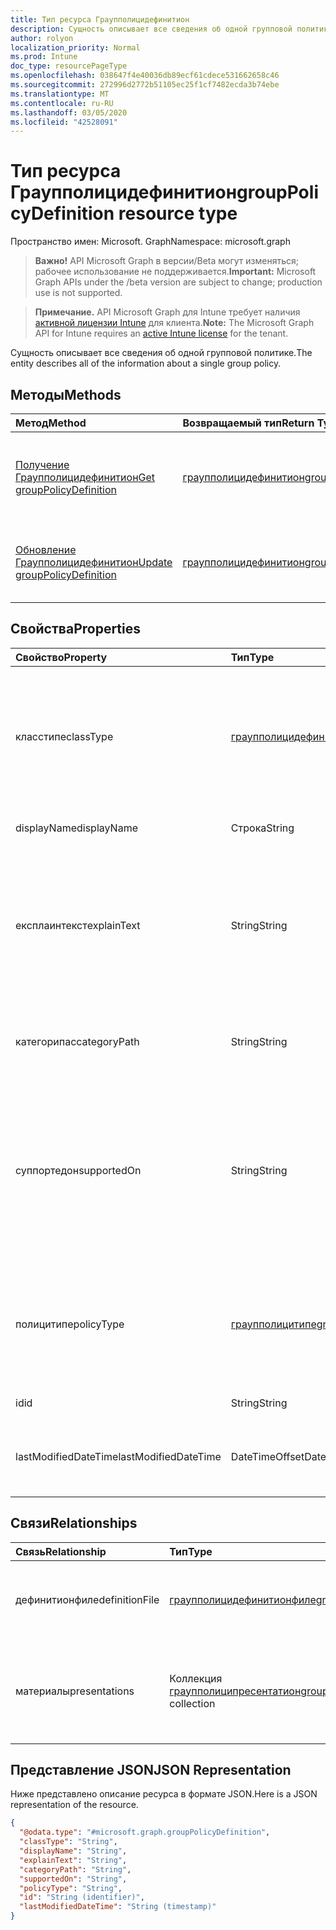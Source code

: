 ```yaml
---
title: Тип ресурса Граупполицидефинитион
description: Сущность описывает все сведения об одной групповой политике.
author: rolyon
localization_priority: Normal
ms.prod: Intune
doc_type: resourcePageType
ms.openlocfilehash: 038647f4e40036db89ecf61cdece531662658c46
ms.sourcegitcommit: 272996d2772b51105ec25f1cf7482ecda3b74ebe
ms.translationtype: MT
ms.contentlocale: ru-RU
ms.lasthandoff: 03/05/2020
ms.locfileid: "42528091"
---
```

# <a name="grouppolicydefinition-resource-type"></a><span data-ttu-id="286e5-103">Тип ресурса Граупполицидефинитион</span><span class="sxs-lookup"><span data-stu-id="286e5-103">groupPolicyDefinition resource type</span></span>

<span data-ttu-id="286e5-104">Пространство имен: Microsoft. Graph</span><span class="sxs-lookup"><span data-stu-id="286e5-104">Namespace: microsoft.graph</span></span>

> <span data-ttu-id="286e5-105">**Важно!** API Microsoft Graph в версии/Beta могут изменяться; рабочее использование не поддерживается.</span><span class="sxs-lookup"><span data-stu-id="286e5-105">**Important:** Microsoft Graph APIs under the /beta version are subject to change; production use is not supported.</span></span>

> <span data-ttu-id="286e5-106">**Примечание.** API Microsoft Graph для Intune требует наличия [активной лицензии Intune](https://go.microsoft.com/fwlink/?linkid=839381) для клиента.</span><span class="sxs-lookup"><span data-stu-id="286e5-106">**Note:** The Microsoft Graph API for Intune requires an [active Intune license](https://go.microsoft.com/fwlink/?linkid=839381) for the tenant.</span></span>

<span data-ttu-id="286e5-107">Сущность описывает все сведения об одной групповой политике.</span><span class="sxs-lookup"><span data-stu-id="286e5-107">The entity describes all of the information about a single group policy.</span></span>

## <a name="methods"></a><span data-ttu-id="286e5-108">Методы</span><span class="sxs-lookup"><span data-stu-id="286e5-108">Methods</span></span>
|<span data-ttu-id="286e5-109">Метод</span><span class="sxs-lookup"><span data-stu-id="286e5-109">Method</span></span>|<span data-ttu-id="286e5-110">Возвращаемый тип</span><span class="sxs-lookup"><span data-stu-id="286e5-110">Return Type</span></span>|<span data-ttu-id="286e5-111">Описание</span><span class="sxs-lookup"><span data-stu-id="286e5-111">Description</span></span>|
|:---|:---|:---|
|[<span data-ttu-id="286e5-112">Получение Граупполицидефинитион</span><span class="sxs-lookup"><span data-stu-id="286e5-112">Get groupPolicyDefinition</span></span>](../api/intune-grouppolicy-grouppolicydefinition-get.md)|[<span data-ttu-id="286e5-113">граупполицидефинитион</span><span class="sxs-lookup"><span data-stu-id="286e5-113">groupPolicyDefinition</span></span>](../resources/intune-grouppolicy-grouppolicydefinition.md)|<span data-ttu-id="286e5-114">Чтение свойств и связей объекта [граупполицидефинитион](../resources/intune-grouppolicy-grouppolicydefinition.md) .</span><span class="sxs-lookup"><span data-stu-id="286e5-114">Read properties and relationships of the [groupPolicyDefinition](../resources/intune-grouppolicy-grouppolicydefinition.md) object.</span></span>|
|[<span data-ttu-id="286e5-115">Обновление Граупполицидефинитион</span><span class="sxs-lookup"><span data-stu-id="286e5-115">Update groupPolicyDefinition</span></span>](../api/intune-grouppolicy-grouppolicydefinition-update.md)|[<span data-ttu-id="286e5-116">граупполицидефинитион</span><span class="sxs-lookup"><span data-stu-id="286e5-116">groupPolicyDefinition</span></span>](../resources/intune-grouppolicy-grouppolicydefinition.md)|<span data-ttu-id="286e5-117">Обновление свойств объекта [граупполицидефинитион](../resources/intune-grouppolicy-grouppolicydefinition.md) .</span><span class="sxs-lookup"><span data-stu-id="286e5-117">Update the properties of a [groupPolicyDefinition](../resources/intune-grouppolicy-grouppolicydefinition.md) object.</span></span>|

## <a name="properties"></a><span data-ttu-id="286e5-118">Свойства</span><span class="sxs-lookup"><span data-stu-id="286e5-118">Properties</span></span>
|<span data-ttu-id="286e5-119">Свойство</span><span class="sxs-lookup"><span data-stu-id="286e5-119">Property</span></span>|<span data-ttu-id="286e5-120">Тип</span><span class="sxs-lookup"><span data-stu-id="286e5-120">Type</span></span>|<span data-ttu-id="286e5-121">Описание</span><span class="sxs-lookup"><span data-stu-id="286e5-121">Description</span></span>|
|:---|:---|:---|
|<span data-ttu-id="286e5-122">класстипе</span><span class="sxs-lookup"><span data-stu-id="286e5-122">classType</span></span>|[<span data-ttu-id="286e5-123">граупполицидефинитионкласстипе</span><span class="sxs-lookup"><span data-stu-id="286e5-123">groupPolicyDefinitionClassType</span></span>](../resources/intune-grouppolicy-grouppolicydefinitionclasstype.md)|<span data-ttu-id="286e5-124">Определяет тип групп, к которым можно применить политику.</span><span class="sxs-lookup"><span data-stu-id="286e5-124">Identifies the type of groups the policy can be applied to.</span></span> <span data-ttu-id="286e5-125">Возможные значения: `user`, `machine`.</span><span class="sxs-lookup"><span data-stu-id="286e5-125">Possible values are: `user`, `machine`.</span></span>|
|<span data-ttu-id="286e5-126">displayName</span><span class="sxs-lookup"><span data-stu-id="286e5-126">displayName</span></span>|<span data-ttu-id="286e5-127">Строка</span><span class="sxs-lookup"><span data-stu-id="286e5-127">String</span></span>|<span data-ttu-id="286e5-128">Имя локализованной политики.</span><span class="sxs-lookup"><span data-stu-id="286e5-128">The localized policy name.</span></span>|
|<span data-ttu-id="286e5-129">експлаинтекст</span><span class="sxs-lookup"><span data-stu-id="286e5-129">explainText</span></span>|<span data-ttu-id="286e5-130">String</span><span class="sxs-lookup"><span data-stu-id="286e5-130">String</span></span>|<span data-ttu-id="286e5-131">Локализованное объяснение или текст справки, связанный с политикой.</span><span class="sxs-lookup"><span data-stu-id="286e5-131">The localized explanation or help text associated with the policy.</span></span> <span data-ttu-id="286e5-132">По умолчанию это значение пусто.</span><span class="sxs-lookup"><span data-stu-id="286e5-132">The default value is empty.</span></span>|
|<span data-ttu-id="286e5-133">категорипас</span><span class="sxs-lookup"><span data-stu-id="286e5-133">categoryPath</span></span>|<span data-ttu-id="286e5-134">String</span><span class="sxs-lookup"><span data-stu-id="286e5-134">String</span></span>|<span data-ttu-id="286e5-135">Локализованный полный путь к категории для политики.</span><span class="sxs-lookup"><span data-stu-id="286e5-135">The localized full category path for the policy.</span></span>|
|<span data-ttu-id="286e5-136">суппортедон</span><span class="sxs-lookup"><span data-stu-id="286e5-136">supportedOn</span></span>|<span data-ttu-id="286e5-137">String</span><span class="sxs-lookup"><span data-stu-id="286e5-137">String</span></span>|<span data-ttu-id="286e5-138">Локализованная строка, используемая для указания версии операционной системы или приложения, на которые влияет политика.</span><span class="sxs-lookup"><span data-stu-id="286e5-138">Localized string used to specify what operating system or application version is affected by the policy.</span></span>|
|<span data-ttu-id="286e5-139">полицитипе</span><span class="sxs-lookup"><span data-stu-id="286e5-139">policyType</span></span>|[<span data-ttu-id="286e5-140">граупполицитипе</span><span class="sxs-lookup"><span data-stu-id="286e5-140">groupPolicyType</span></span>](../resources/intune-grouppolicy-grouppolicytype.md)|<span data-ttu-id="286e5-141">Указывает тип групповой политики.</span><span class="sxs-lookup"><span data-stu-id="286e5-141">Specifies the type of group policy.</span></span> <span data-ttu-id="286e5-142">Возможные значения: `admxBacked`, `admxIngested`.</span><span class="sxs-lookup"><span data-stu-id="286e5-142">Possible values are: `admxBacked`, `admxIngested`.</span></span>|
|<span data-ttu-id="286e5-143">id</span><span class="sxs-lookup"><span data-stu-id="286e5-143">id</span></span>|<span data-ttu-id="286e5-144">String</span><span class="sxs-lookup"><span data-stu-id="286e5-144">String</span></span>|<span data-ttu-id="286e5-145">Ключ объекта.</span><span class="sxs-lookup"><span data-stu-id="286e5-145">Key of the entity.</span></span>|
|<span data-ttu-id="286e5-146">lastModifiedDateTime</span><span class="sxs-lookup"><span data-stu-id="286e5-146">lastModifiedDateTime</span></span>|<span data-ttu-id="286e5-147">DateTimeOffset</span><span class="sxs-lookup"><span data-stu-id="286e5-147">DateTimeOffset</span></span>|<span data-ttu-id="286e5-148">Дата и время последнего изменения объекта.</span><span class="sxs-lookup"><span data-stu-id="286e5-148">The date and time the entity was last modified.</span></span>|

## <a name="relationships"></a><span data-ttu-id="286e5-149">Связи</span><span class="sxs-lookup"><span data-stu-id="286e5-149">Relationships</span></span>
|<span data-ttu-id="286e5-150">Связь</span><span class="sxs-lookup"><span data-stu-id="286e5-150">Relationship</span></span>|<span data-ttu-id="286e5-151">Тип</span><span class="sxs-lookup"><span data-stu-id="286e5-151">Type</span></span>|<span data-ttu-id="286e5-152">Описание</span><span class="sxs-lookup"><span data-stu-id="286e5-152">Description</span></span>|
|:---|:---|:---|
|<span data-ttu-id="286e5-153">дефинитионфиле</span><span class="sxs-lookup"><span data-stu-id="286e5-153">definitionFile</span></span>|[<span data-ttu-id="286e5-154">граупполицидефинитионфиле</span><span class="sxs-lookup"><span data-stu-id="286e5-154">groupPolicyDefinitionFile</span></span>](../resources/intune-grouppolicy-grouppolicydefinitionfile.md)|<span data-ttu-id="286e5-155">Файл групповой политики, связанный с определением.</span><span class="sxs-lookup"><span data-stu-id="286e5-155">The group policy file associated with the definition.</span></span>|
|<span data-ttu-id="286e5-156">материалы</span><span class="sxs-lookup"><span data-stu-id="286e5-156">presentations</span></span>|<span data-ttu-id="286e5-157">Коллекция [граупполиципресентатион](../resources/intune-grouppolicy-grouppolicypresentation.md)</span><span class="sxs-lookup"><span data-stu-id="286e5-157">[groupPolicyPresentation](../resources/intune-grouppolicy-grouppolicypresentation.md) collection</span></span>|<span data-ttu-id="286e5-158">Презентации групповой политики, связанные с определением.</span><span class="sxs-lookup"><span data-stu-id="286e5-158">The group policy presentations associated with the definition.</span></span>|

## <a name="json-representation"></a><span data-ttu-id="286e5-159">Представление JSON</span><span class="sxs-lookup"><span data-stu-id="286e5-159">JSON Representation</span></span>
<span data-ttu-id="286e5-160">Ниже представлено описание ресурса в формате JSON.</span><span class="sxs-lookup"><span data-stu-id="286e5-160">Here is a JSON representation of the resource.</span></span>
<!-- {
  "blockType": "resource",
  "keyProperty": "id",
  "@odata.type": "microsoft.graph.groupPolicyDefinition"
}
-->
``` json
{
  "@odata.type": "#microsoft.graph.groupPolicyDefinition",
  "classType": "String",
  "displayName": "String",
  "explainText": "String",
  "categoryPath": "String",
  "supportedOn": "String",
  "policyType": "String",
  "id": "String (identifier)",
  "lastModifiedDateTime": "String (timestamp)"
}
```



